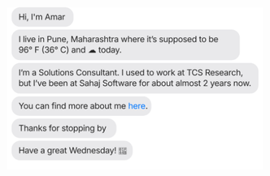 [![](https://raw.githubusercontent.com/amarlearning/amarlearning/main/chat.svg)](https://twitter.com/iamarpandey)
